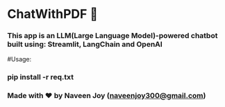 # ChatWithPDF 🚀
### This app is an LLM(Large Language Model)-powered chatbot built using: Streamlit, LangChain and OpenAI

#Usage:
### pip install -r req.txt

### Made with ❤️ by Naveen Joy (naveenjoy300@gmail.com)

